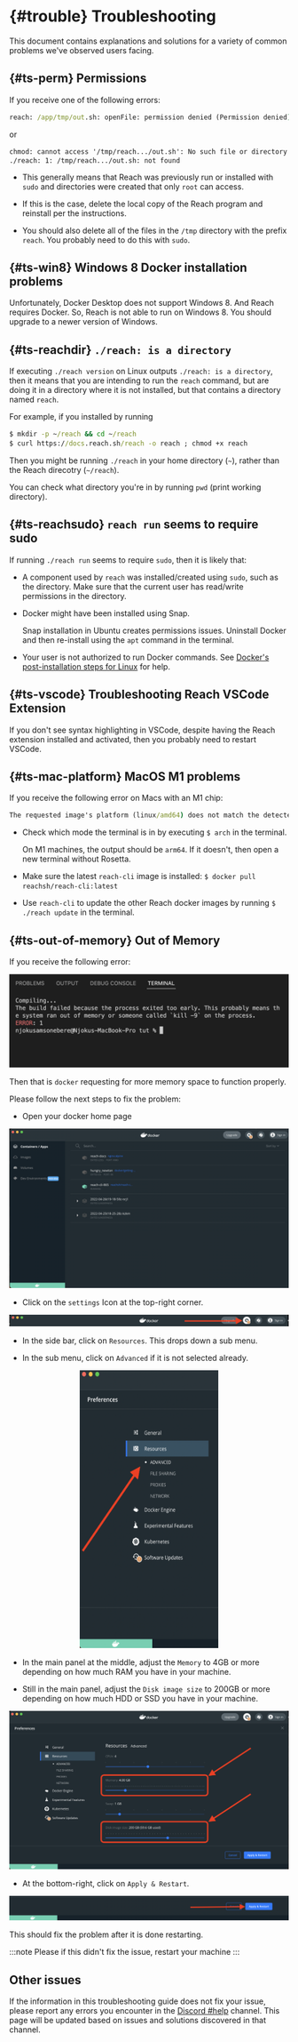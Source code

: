 # {#trouble} Troubleshooting

This document contains explanations and solutions for a variety of common
problems we've observed users facing.

## {#ts-perm} Permissions

If you receive one of the following errors:

```cmd
reach: /app/tmp/out.sh: openFile: permission denied (Permission denied)
```

or

```
chmod: cannot access '/tmp/reach.../out.sh': No such file or directory
./reach: 1: /tmp/reach.../out.sh: not found
```

* This generally means that Reach was previously run or installed with `sudo` and directories were created that only `root` can access.

* If this is the case, delete the local copy of the Reach program and reinstall per the instructions.

* You should also delete all of the files in the `/tmp` directory with the
  prefix `reach`.
  You probably need to do this with `sudo`.

## {#ts-win8} Windows 8 Docker installation problems

Unfortunately, Docker Desktop does not support Windows 8.
And Reach requires Docker.
So, Reach is not able to run on Windows 8.
You should upgrade to a newer version of Windows.

## {#ts-reachdir} `./reach: is a directory`

If executing `./reach version` on Linux outputs `./reach: is a directory`, then
it means that you are intending to run the `reach` command, but are doing it in
a directory where it is not installed, but that contains a directory named
`reach`.

For example, if you installed by running
```cmd
$ mkdir -p ~/reach && cd ~/reach
$ curl https://docs.reach.sh/reach -o reach ; chmod +x reach
```

Then you might be running `./reach` in your home directory (`~`), rather than
the Reach direcotry (`~/reach`).

You can check what directory you're in by running `pwd` (print working
directory).

## {#ts-reachsudo} `reach run` seems to require sudo

If running `./reach run` seems to require `sudo`, then it is likely that:

* A component used by `reach` was installed/created using `sudo`, such as the directory. Make sure that the current user has read/write permissions in the directory.

* Docker might have been installed using Snap.

  Snap installation in Ubuntu creates permissions issues.
  Uninstall Docker and then re-install using the `apt` command in the terminal.

* Your user is not authorized to run Docker commands.
  See [Docker's post-installation steps for Linux](https://docs.docker.com/engine/install/linux-postinstall/) for help.

## {#ts-vscode} Troubleshooting Reach VSCode Extension

If you don't see syntax highlighting in VSCode, despite having the Reach extension installed and activated, then you probably need to restart VSCode.

## {#ts-mac-platform} MacOS M1 problems

If you receive the following error on Macs with an M1 chip:

``` cmd
The requested image's platform (linux/amd64) does not match the detected host platform (linux/arm64/v8) and no specific platform was requested`
```

* Check which mode the terminal is in by executing `$ arch` in the terminal.

  On M1 machines, the output should be `arm64`.
  If it doesn't, then open a new terminal without Rosetta.

* Make sure the latest `reach-cli` image is installed: `$ docker pull reachsh/reach-cli:latest`

* Use `reach-cli` to update the other Reach docker images by running `$ ./reach update` in the terminal.

## {#ts-out-of-memory} Out of Memory

If you receive the following error:

![No memory](./terminal-no-memory.png)

Then that is `docker` requesting for more memory space to function properly.

Please follow the next steps to fix the problem:

* Open your docker home page

![docker home page](./docker-home-page.png)

* Click on the `settings` Icon at the top-right corner.

![docker settings](./docker-settings-icon.png)

* In the side bar, click on `Resources`. This drops down a sub menu.

* In the sub menu, click on `Advanced` if it is not selected already.

<p align="center">
<img src="./docker-side-bar.png" alt="docker sub menu" width="250" height="500" />
</p>

* In the main panel at the middle, adjust the `Memory` to 4GB or more depending on how much RAM you have in your machine.

* Still in the main panel, adjust the `Disk image size` to 200GB or more depending on how much HDD or SSD you have in your machine.

![docker settings main panel](./docker-settings-main-panel.png)

* At the bottom-right, click on `Apply & Restart`.

![docker Apply & Restart button](./docker-apply-restart.png)

This should fix the problem after it is done restarting.

:::note
Please if this didn't fix the issue, restart your machine
:::

## Other issues

If the information in this troubleshooting guide does not fix your issue, please report any errors you encounter in the [Discord #help](https://discord.com/channels/628402598663290882/749639931399241792) channel.
This page will be updated based on issues and solutions discovered in that channel.
